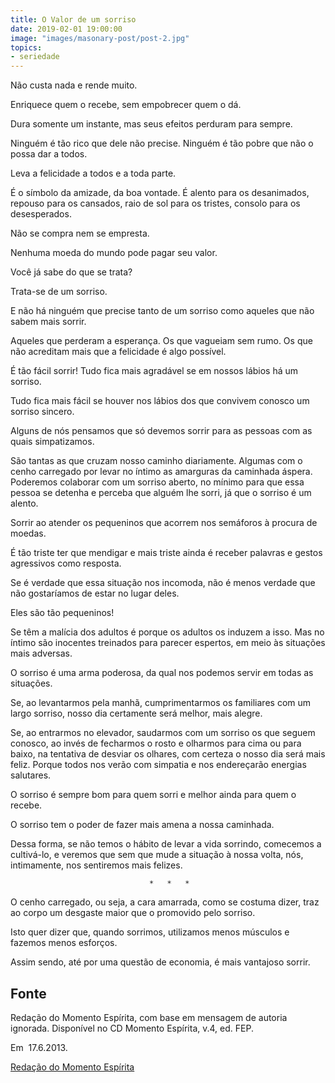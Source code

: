 ```yaml
---
title: O Valor de um sorriso
date: 2019-02-01 19:00:00
image: "images/masonary-post/post-2.jpg"
topics: 
- seriedade
---
```


Não custa nada e rende muito.

Enriquece quem o recebe, sem empobrecer quem o dá.

Dura somente um instante, mas seus efeitos perduram para sempre.

Ninguém é tão rico que dele não precise. Ninguém é tão pobre que não o possa
dar a todos.

Leva a felicidade a todos e a toda parte.

É o símbolo da amizade, da boa vontade. É alento para os desanimados, repouso
para os cansados, raio de sol para os tristes, consolo para os desesperados.

Não se compra nem se empresta.

Nenhuma moeda do mundo pode pagar seu valor.

Você já sabe do que se trata?

Trata-se de um sorriso.

E não há ninguém que precise tanto de um sorriso como aqueles que não sabem
mais sorrir.

Aqueles que perderam a esperança. Os que vagueiam sem rumo. Os que não
acreditam mais que a felicidade é algo possível.

É tão fácil sorrir! Tudo fica mais agradável se em nossos lábios há um sorriso.

Tudo fica mais fácil se houver nos lábios dos que convivem conosco um sorriso
sincero.

Alguns de nós pensamos que só devemos sorrir para as pessoas com as quais
simpatizamos.

São tantas as que cruzam nosso caminho diariamente. Algumas com o cenho
carregado por levar no íntimo as amarguras da caminhada áspera. Poderemos
colaborar com um sorriso aberto, no mínimo para que essa pessoa se detenha e
perceba que alguém lhe sorri, já que o sorriso é um alento.

Sorrir ao atender os pequeninos que acorrem nos semáforos à procura de moedas.

É tão triste ter que mendigar e mais triste ainda é receber palavras e gestos
agressivos como resposta.

Se é verdade que essa situação nos incomoda, não é menos verdade que não
gostaríamos de estar no lugar deles.

Eles são tão pequeninos!

Se têm a malícia dos adultos é porque os adultos os induzem a isso. Mas no
íntimo são inocentes treinados para parecer espertos, em meio às situações mais
adversas.

O sorriso é uma arma poderosa, da qual nos podemos servir em todas as
situações.

Se, ao levantarmos pela manhã, cumprimentarmos os familiares com um largo
sorriso, nosso dia certamente será melhor, mais alegre.

Se, ao entrarmos no elevador, saudarmos com um sorriso os que seguem conosco,
ao invés de fecharmos o rosto e olharmos para cima ou para baixo, na tentativa
de desviar os olhares, com certeza o nosso dia será mais feliz. Porque todos
nos verão com simpatia e nos endereçarão energias salutares.

O sorriso é sempre bom para quem sorri e melhor ainda para quem o recebe.

O sorriso tem o poder de fazer mais amena a nossa caminhada.

Dessa forma, se não temos o hábito de levar a vida sorrindo, comecemos a
cultivá-lo, e veremos que sem que mude a situação à nossa volta, nós,
intimamente, nos sentiremos mais felizes.

                                   *   *   *

O cenho carregado, ou seja, a cara amarrada, como se costuma dizer, traz ao
corpo um desgaste maior que o promovido pelo sorriso.

Isto quer dizer que, quando sorrimos, utilizamos menos músculos e fazemos menos
esforços.

Assim sendo, até por uma questão de economia, é mais vantajoso sorrir.



## Fonte
Redação do Momento Espírita, com base em
mensagem de autoria ignorada.
Disponível no CD Momento Espírita, v.4, ed. FEP.

Em  17.6.2013.

[Redação do Momento Espírita](http://momento.com.br/pt/ler_texto.php?id=658)
